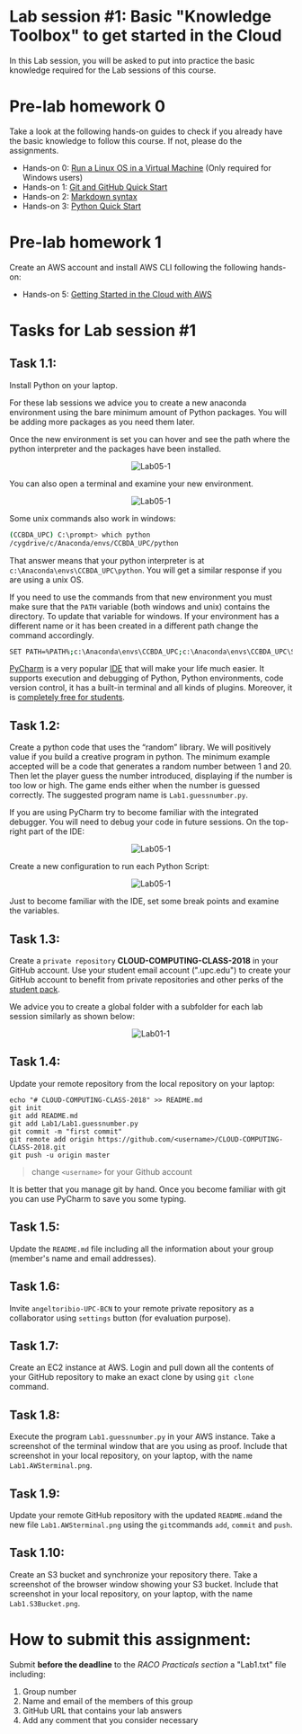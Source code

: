 # Lab session #1: Basic "Knowledge Toolbox" to get started in the Cloud
In this Lab session, you will be asked to put into practice the basic knowledge required for the Lab sessions of this course.


#  Pre-lab homework 0
Take a look at the following hands-on guides to check if you already have the basic knowledge to follow this course. If not, please do the assignments.
* Hands-on 0: [Run a Linux OS in a Virtual Machine](../../../Cloud-Computing-QuickStart/blob/master/LinuxOS-VirtualMachine.md) (Only required for Windows users)
* Hands-on 1: [Git and GitHub Quick Start](../../../Cloud-Computing-QuickStart/blob/master/Git-Github-Quick-Start.md)
* Hands-on 2: [Markdown syntax](../../../Cloud-Computing-QuickStart/blob/master/Quick-Start-Markdown.md)
* Hands-on 3: [Python Quick Start](../../../Cloud-Computing-QuickStart/blob/master/Python-Quick-Start.md)

#  Pre-lab homework 1
Create an AWS account and install AWS CLI following the following hands-on:
* Hands-on 5: [Getting Started in the Cloud with AWS](../../../Cloud-Computing-QuickStart/blob/master/Quick-Start-AWS.md)

#  Tasks for Lab session #1
## Task 1.1:
Install Python on your laptop.

For these lab sessions we advice you to create a new anaconda environment using the bare minimum amount of Python packages. You will be adding more packages as you need them later.

Once the new environment is set you can hover and see the path where the python interpreter and the packages have been installed.

<p align="center"><img src="./images/Lab01-AnacondaEnviron.png " alt="Lab05-1" title="New Anaconda Environment"/></p>

You can also open a terminal and examine your new environment.

 <p align="center"><img src="./images/Lab01-AnacondaTerminal.png " alt="Lab05-1" title="Anaconda terminal"/></p>

Some unix commands also work in windows:

```bash
(CCBDA_UPC) C:\prompt> which python
/cygdrive/c/Anaconda/envs/CCBDA_UPC/python
```

That answer means that your python interpreter is at `c:\Anaconda\envs\CCBDA_UPC\python`. You will get a similar response if you are using a unix OS.

If you need to use the commands from that new environment you must make sure that the `PATH` variable (both windows and unix) contains the directory. To update that variable for windows. If your environment has a different name or it has been created in a different path change the command accordingly.

```bash
SET PATH=%PATH%;c:\Anaconda\envs\CCBDA_UPC;c:\Anaconda\envs\CCBDA_UPC\Scripts;
```

[PyCharm](https://www.jetbrains.com/pycharm/) is a very popular [IDE](https://en.wikipedia.org/wiki/Integrated_development_environment) that will make your life much easier. It supports execution and debugging of Python, Python environments, code version control, it has a built-in terminal and all kinds of plugins. Moreover, it is [completely free for students](https://www.jetbrains.com/buy/classroom/?product=pycharm).



## Task 1.2:
Create a python code that uses the “random” library. We will positively value if you build a creative program in python. The minimum example accepted will be a code that generates a random number between 1 and 20. Then let the player guess the number introduced, displaying if the number is too low or high. The game ends either when the number is guessed correctly. The suggested program name is `Lab1.guessnumber.py`.

If you are using PyCharm try to become familiar with the integrated debugger. You will need to debug your code in future sessions. On the top-right part of the IDE:

<p align="center"><img src="./images/Lab01-PyCharmEditConfig.png " alt="Lab05-1" title="Edit configuration"/></p>

Create a new configuration to run each Python Script:

<p align="center"><img src="./images/Lab01-PyCharmDebugConfig.png " alt="Lab05-1" title="New configuration"/></p>

Just to become familiar with the IDE, set some break points and examine the variables.


## Task 1.3:
Create a `private repository` **CLOUD-COMPUTING-CLASS-2018** in your GitHub account. Use your student email account (".upc.edu") to create your GitHub account to benefit from private repositories and other perks of the [student pack](https://education.github.com/pack).

We advice you to create a global folder with a subfolder for each lab session similarly as shown below:

<p align="center"><img src="./images/SolutionsFolder.png " alt="Lab01-1" title="Solutions Folder"/></p>

## Task 1.4:
Update your remote repository from the local repository on your laptop:
```
echo "# CLOUD-COMPUTING-CLASS-2018" >> README.md
git init
git add README.md
git add Lab1/Lab1.guessnumber.py
git commit -m "first commit"
git remote add origin https://github.com/<username>/CLOUD-COMPUTING-CLASS-2018.git
git push -u origin master
```
> change `<username>` for your Github account

It is better that you manage git by hand. Once you become familiar with git you can use PyCharm to save you some typing.

## Task 1.5:
Update the `README.md` file including all the information about your group (member's name and email addresses).
## Task 1.6:
Invite `angeltoribio-UPC-BCN` to your remote private repository as a collaborator using `settings` button (for evaluation purpose).
## Task 1.7:
Create an EC2 instance at AWS. Login and pull down all the contents of your GitHub repository to make an exact clone by using `git clone` command.
## Task 1.8:
Execute the program `Lab1.guessnumber.py` in your AWS instance. Take a screenshot of the terminal window that are you using as proof.
Include that screenshot in your local repository, on your laptop, with the name `Lab1.AWSterminal.png`.
## Task 1.9:
Update your remote GitHub repository with the updated `README.md`and the new file `Lab1.AWSterminal.png` using the `git`commands `add`, `commit` and `push`.
## Task 1.10:
Create an S3 bucket and synchronize your repository there. Take a screenshot of the browser window showing your S3 bucket. Include that screenshot in your local repository, on your laptop, with the name `Lab1.S3Bucket.png`.

# How to submit this assignment:
Submit **before the deadline** to the *RACO Practicals section* a "Lab1.txt" file including:

1. Group number
2. Name and email of the members of this group
3. GitHub URL that contains your lab answers
4. Add any comment that you consider necessary